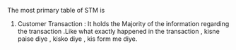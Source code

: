 The most primary table of STM is 
1. Customer Transaction : It holds the Majority of the information regarding the transaction .Like what exactly happened in the transaction , kisne paise diye , kisko diye , kis form me diye.

